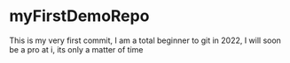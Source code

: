 # myFirstDemoRepo
This is my very first commit, I am a total beginner to git in 2022, I will soon be a pro at i, its only a matter of time 
